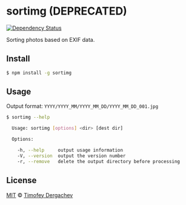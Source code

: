 # sortimg (DEPRECATED)
[![Dependency Status][depstat-image]][depstat-url]

Sorting photos based on EXIF data.

## Install

```bash
$ npm install -g sortimg
```

## Usage

Output format: `YYYY/YYYY_MM/YYYY_MM_DD/YYYY_MM_DD_001.jpg`

```bash
$ sortimg --help

  Usage: sortimg [options] <dir> [dest dir]

  Options:

    -h, --help     output usage information
    -V, --version  output the version number
    -r, --remove   delete the output directory before processing
```

## License

[MIT](LICENSE.md) © [Timofey Dergachev](http://exeto.me/)

[depstat-url]: https://david-dm.org/exeto/sortimg#info=Dependencies
[depstat-image]: https://img.shields.io/david/exeto/sortimg.svg?style=flat-square
